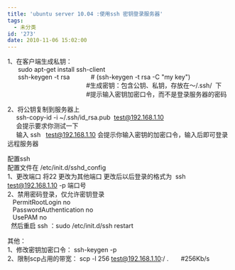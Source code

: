 ```yaml
---
title: 'ubuntu server 10.04 :使用ssh 密钥登录服务器'
tags:
  - 未分类
id: '273'
date: 2010-11-06 15:02:00
---
```


1、在客户端生成私钥：  
      sudo apt-get install ssh-client  
      ssh-keygen -t rsa            # (ssh-keygen -t rsa -C "my key")  
                                             #生成密钥：包含公钥、私钥，存放在～/.ssh/  下  
                                             #提示输入密钥加密口令，而不是登录服务器的密码  
  
2、将公钥复制到服务器上  
     ssh-copy-id -i ~/.ssh/id\_rsa.pub  test@192.168.1.10  
     会提示要求你测试一下  
     输入 ssh   test@192.168.1.10 会提示你输入密钥的加密口令，输入后即可登录远程服务器  
  
配置ssh  
配置文件在 /etc/init.d/sshd\_config  
1、更改端口 将22 更改为其他端口 更改后以后登录的格式为  ssh test@192.168.1.10 -p 端口号  
2、禁用密码登录，仅允许密钥登录  
   PermitRootLogin no  
   PasswordAuthentication no  
   UsePAM no  
  然后重启 ssh ：sudo /etc/init.d/ssh restart  
  
其他：  
1、修改密钥加密口令： ssh-keygen -p  
2、限制scp占用的带宽： scp -l 256 test@192.168.1.10:/ .       #256Kb/s